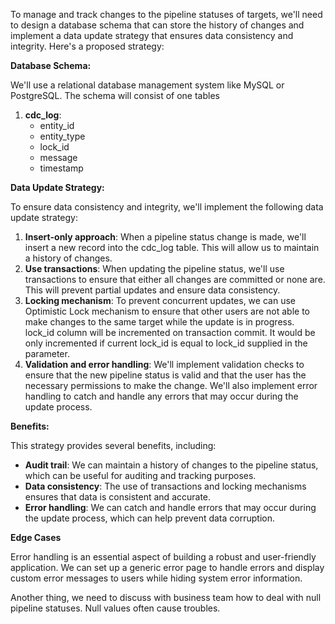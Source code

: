 To manage and track changes to the pipeline statuses of targets, we'll need to design a database schema that can store the history of changes and implement a data update strategy that ensures data consistency and integrity. Here's a proposed strategy:

**Database Schema:**

We'll use a relational database management system like MySQL or PostgreSQL. The schema will consist of one tables

1. **cdc_log**:
	* entity_id    
	* entity_type
    * lock_id  
	* message	
	* timestamp	

**Data Update Strategy:**

To ensure data consistency and integrity, we'll implement the following data update strategy:

1. **Insert-only approach**: When a pipeline status change is made, we'll insert a new record into the cdc_log table. This will allow us to maintain a history of changes.
2. **Use transactions**: When updating the pipeline status, we'll use transactions to ensure that either all changes are committed or none are. This will prevent partial updates and ensure data consistency.
3. **Locking mechanism**: To prevent concurrent updates, we can use Optimistic Lock mechanism to ensure that other users are not able to make changes to the same target while the update is in progress.
lock_id column will be incremented on transaction commit. It would be only incremented if current lock_id is equal to lock_id supplied in the parameter.
4. **Validation and error handling**: We'll implement validation checks to ensure that the new pipeline status is valid and that the user has the necessary permissions to make the change. We'll also implement error handling to catch and handle any errors that may occur during the update process.


**Benefits:**

This strategy provides several benefits, including:

* **Audit trail**: We can maintain a history of changes to the pipeline status, which can be useful for auditing and tracking purposes.
* **Data consistency**: The use of transactions and locking mechanisms ensures that data is consistent and accurate.
* **Error handling**: We can catch and handle errors that may occur during the update process, which can help prevent data corruption.

**Edge Cases**

Error handling is an essential aspect of building a robust and user-friendly application. We can set up a generic error page to handle errors and display custom error messages to users while hiding system error information.

Another thing, we need to discuss with business team how to deal with null pipeline statuses. Null values often cause troubles.



